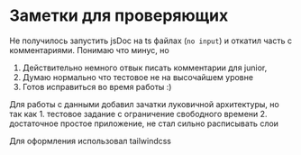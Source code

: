 # Заметки для проверяющих

Не получилось запустить jsDoc на ts файлах (`no input`) и откатил часть с комментариями. Понимаю что минус, но

1. Действительно немного отвык писать комментарии для junior,
2. Думаю нормально что тестовое не на высочайшем уровне
3. Готов исправиться во время работы :)

Для работы с данными добавил зачатки луковичной архитектуры, но так как 1. тестовое задание с ограничение свободного времени 2. достаточное простое приложение, не стал сильно расписывать слои

Для оформления использовал tailwindcss
